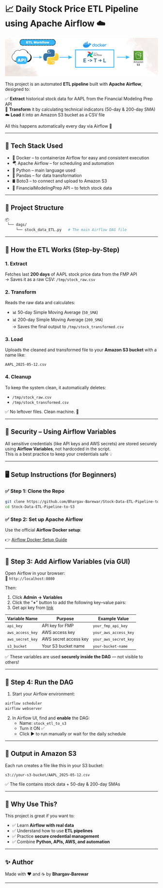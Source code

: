 
# 📈 Daily Stock Price ETL Pipeline using Apache Airflow ☁️
![screenshot](https://github.com/Bhargav-Barewar/Stock-Data-ETL-Pipeline-to-S3/blob/main/Daily_Stock_Price_ETL_Workflow.png)

This project is an automated **ETL pipeline** built with **Apache Airflow**, designed to:

✅ **Extract** historical stock data for AAPL from the Financial Modeling Prep API  
🔧 **Transform** it by calculating technical indicators (50-day & 200-day SMA)  
☁️ **Load** it into an Amazon S3 bucket as a CSV file

All this happens automatically every day via Airflow 💫

---

## 🧰 Tech Stack Used


- 🐳 Docker – to containerize Airflow for easy and consistent execution  
- 🪂 Apache Airflow – for scheduling and automation
- 🐍 Python – main language used
- 🐼 Pandas – for data transformation
- 🛢️ Boto3 – to connect and upload to Amazon S3
- 🔐 FinancialModelingPrep API – to fetch stock data

---

## 📁 Project Structure

```bash
📦
 └── dags/
     └── stock_data_ETL.py   # The main Airflow DAG file
```

---

## 🔁 How the ETL Works (Step-by-Step)

### 1. **Extract**
Fetches last **200 days** of AAPL stock price data from the FMP API  
→ Saves it as a raw CSV: `/tmp/stock_raw.csv`

### 2. **Transform**
Reads the raw data and calculates:
- 📊 50-day Simple Moving Average (`50_SMA`)
- 📊 200-day Simple Moving Average (`200_SMA`)  
→ Saves the final output to `/tmp/stock_transformed.csv`

### 3. **Load**
Uploads the cleaned and transformed file to your **Amazon S3 bucket** with a name like:
```
AAPL_2025-05-12.csv
```

### 4. **Cleanup**
To keep the system clean, it automatically deletes:
- `/tmp/stock_raw.csv`
- `/tmp/stock_transformed.csv`

✅ No leftover files. Clean machine. 🧹

---

## 🔐 Security – Using Airflow Variables

All sensitive credentials (like API keys and AWS secrets) are stored securely using **Airflow Variables**, not hardcoded in the script.  
This is a best practice to keep your credentials safe 💡

---

## 🖥️ Setup Instructions (for Beginners)

### ✅ Step 1: Clone the Repo
```bash
git clone https://github.com/Bhargav-Barewar/Stock-Data-ETL-Pipeline-to-S3.git
cd Stock-Data-ETL-Pipeline-to-S3
```

### ✅ Step 2: Set up Apache Airflow
Use the official **Airflow Docker setup**:

👉 [Airflow Docker Setup Guide](https://airflow.apache.org/docs/apache-airflow/stable/start/docker.html)

---

## 🧩 Step 3: Add Airflow Variables (via GUI)

Open Airflow in your browser:  
📍 `http://localhost:8080`

Then:

1. Click **Admin → Variables**
2. Click the "**+**" button to add the following key–value pairs:
3. Get api key from [link](https://site.financialmodelingprep.com/developer/docs/daily-chart-charts)

| Variable Name     | Purpose                          | Example Value               |
|------------------|----------------------------------|-----------------------------|
| `api_key`        | API key for FMP                  | `your_fmp_api_key`     |
| `aws_access_key` | AWS access key                   | `your_aws_access_key`       |
| `aws_secret_key` | AWS secret access key            | `your_aws_secret_key`       |
| `s3_bucket`      | Your S3 bucket name              | `your-bucket-name`          |

✅ These variables are used **securely inside the DAG** — not visible to others!

---

## 🚦 Step 4: Run the DAG

1. Start your Airflow environment:
```bash
airflow scheduler
airflow webserver
```

2. In Airflow UI, find and **enable** the DAG:
   - Name: `stock_etl_to_s3`
   - Turn it ON ✅
   - Click ▶️ to run manually or wait for the daily schedule

---

## 📂 Output in Amazon S3

Each run creates a file like this in your S3 bucket:
```
s3://your-s3-bucket/AAPL_2025-05-12.csv
```

✅ The file contains stock data + 50-day & 200-day SMAs

---
## 🎯 Why Use This?

This project is great if you want to:

- ✅ Learn **Airflow with real data**
- ✅ Understand how to use **ETL pipelines**
- ✅ Practice **secure credential management**
- ✅ Combine **Python, APIs, AWS, and automation**

---

## ✨ Author

Made with ❤️ and ☕ by **Bhargav-Barewar**

---
